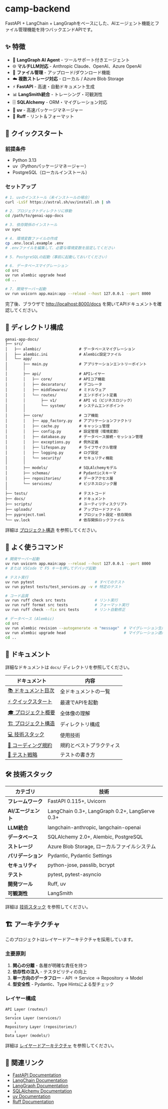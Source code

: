 # camp-backend

FastAPI + LangChain + LangGraphをベースにした、AIエージェント機能とファイル管理機能を持つバックエンドAPIです。

## ✨ 特徴

- 🤖 **LangGraph AI Agent** - ツールサポート付きエージェント
- 🌐 **マルチLLM対応** - Anthropic Claude、OpenAI、Azure OpenAI
- 📁 **ファイル管理** - アップロード/ダウンロード機能
- ☁️ **複数ストレージ対応** - ローカル / Azure Blob Storage
- ⚡ **FastAPI** - 高速・自動ドキュメント生成
- 📊 **LangSmith統合** - トレーシング・可観測性
- 🗄️ **SQLAlchemy** - ORM・マイグレーション対応
- 🔧 **uv** - 高速パッケージマネージャー
- 🎨 **Ruff** - リント＆フォーマット

## 🚀 クイックスタート

### 前提条件

- Python 3.13
- uv（Pythonパッケージマネージャー）
- PostgreSQL（ローカルインストール）

### セットアップ

```bash
# 1. uvのインストール（未インストールの場合）
curl -LsSf https://astral.sh/uv/install.sh | sh

# 2. プロジェクトディレクトリに移動
cd /path/to/genai-app-docs

# 3. 依存関係のインストール
uv sync

# 4. 環境変数ファイルの作成
cp .env.local.example .env
# .envファイルを編集して、必要な環境変数を設定してください

# 5. PostgreSQLの起動（事前に起動しておいてください）

# 6. データベースマイグレーション
cd src
uv run alembic upgrade head
cd ..

# 7. 開発サーバー起動
uv run uvicorn app.main:app --reload --host 127.0.0.1 --port 8000
```

完了後、ブラウザで [http://localhost:8000/docs](http://localhost:8000/docs) を開いてAPIドキュメントを確認してください。

## 📁 ディレクトリ構成

```text
genai-app-docs/
├── src/
│   ├── alembic/                 # データベースマイグレーション
│   ├── alembic.ini              # Alembic設定ファイル
│   └── app/
│       ├── main.py              # アプリケーションエントリーポイント
│       │
│       ├── api/                 # APIレイヤー
│       │   ├── core/            # APIコア機能
│       │   ├── decorators/      # デコレータ
│       │   ├── middlewares/     # ミドルウェア
│       │   └── routes/          # エンドポイント定義
│       │       ├── v1/          # API v1（ビジネスロジック）
│       │       └── system/      # システムエンドポイント
│       │
│       ├── core/                # コア機能
│       │   ├── app_factory.py   # アプリケーションファクトリ
│       │   ├── cache.py         # キャッシュ管理
│       │   ├── config.py        # 設定管理（環境変数）
│       │   ├── database.py      # データベース接続・セッション管理
│       │   ├── exceptions.py    # 例外定義
│       │   ├── lifespan.py      # ライフサイクル管理
│       │   ├── logging.py       # ログ設定
│       │   └── security/        # セキュリティ機能
│       │
│       ├── models/              # SQLAlchemyモデル
│       ├── schemas/             # Pydanticスキーマ
│       ├── repositories/        # データアクセス層
│       └── services/            # ビジネスロジック層
│
├── tests/                       # テストコード
├── docs/                        # ドキュメント
├── scripts/                     # ユーティリティスクリプト
├── uploads/                     # アップロードファイル
├── pyproject.toml               # プロジェクト設定・依存関係
└── uv.lock                      # 依存関係ロックファイル
```

詳細は [プロジェクト構造](./docs/02-architecture/01-project-structure.md) を参照してください。

## 📜 よく使うコマンド

```bash
# 開発サーバー起動
uv run uvicorn app.main:app --reload --host 127.0.0.1 --port 8000
# または VSCode で F5 キーを押してデバッグ起動

# テスト実行
uv run pytest                           # すべてのテスト
uv run pytest tests/test_services.py -v # 特定のテスト

# コード品質
uv run ruff check src tests             # リント実行
uv run ruff format src tests            # フォーマット実行
uv run ruff check --fix src tests       # リント自動修正

# データベース (Alembic)
cd src
uv run alembic revision --autogenerate -m "message"  # マイグレーション生成
uv run alembic upgrade head                          # マイグレーション適用
cd ..
```

## 📖 ドキュメント

詳細なドキュメントは `docs/` ディレクトリを参照してください。

| ドキュメント | 内容 |
|------------|------|
| [📚 ドキュメント目次](./docs/README.md) | 全ドキュメントの一覧 |
| [⚡ クイックスタート](./docs/01-getting-started/05-quick-start.md) | 最速でAPIを起動 |
| [🎓 プロジェクト概要](./docs/01-getting-started/06-project-overview.md) | 全体像の理解 |
| [🏗️ プロジェクト構造](./docs/02-architecture/01-project-structure.md) | ディレクトリ構成 |
| [💻 技術スタック](./docs/03-core-concepts/01-tech-stack/index.md) | 使用技術 |
| [📝 コーディング規約](./docs/04-development/03-coding-standards/) | 規約とベストプラクティス |
| [🧪 テスト戦略](./docs/05-testing/01-testing-strategy/index.md) | テストの書き方 |

## 🛠️ 技術スタック

| カテゴリ | 技術 |
|---------|------|
| **フレームワーク** | FastAPI 0.115+, Uvicorn |
| **AI/エージェント** | LangChain 0.3+, LangGraph 0.2+, LangServe 0.3+ |
| **LLM統合** | langchain-anthropic, langchain-openai |
| **データベース** | SQLAlchemy 2.0+, Alembic, PostgreSQL |
| **ストレージ** | Azure Blob Storage, ローカルファイルシステム |
| **バリデーション** | Pydantic, Pydantic Settings |
| **セキュリティ** | python-jose, passlib, bcrypt |
| **テスト** | pytest, pytest-asyncio |
| **開発ツール** | Ruff, uv |
| **可観測性** | LangSmith |

詳細は [技術スタック](./docs/03-core-concepts/01-tech-stack/index.md) を参照してください。

## 🏗️ アーキテクチャ

このプロジェクトはレイヤードアーキテクチャを採用しています。

### 主要原則

1. **関心の分離** - 各層が明確な責任を持つ
2. **依存性の注入** - テスタビリティの向上
3. **単一方向のデータフロー** - API → Service → Repository → Model
4. **型安全性** - Pydantic、Type Hintsによる型チェック

### レイヤー構成

```text
API Layer (routes/)
    ↓
Service Layer (services/)
    ↓
Repository Layer (repositories/)
    ↓
Data Layer (models/)
```

詳細は [レイヤードアーキテクチャ](./docs/02-architecture/02-layered-architecture.md) を参照してください。

## 🔗 関連リンク

- [FastAPI Documentation](https://fastapi.tiangolo.com/)
- [LangChain Documentation](https://python.langchain.com/)
- [LangGraph Documentation](https://langchain-ai.github.io/langgraph/)
- [SQLAlchemy Documentation](https://docs.sqlalchemy.org/)
- [uv Documentation](https://docs.astral.sh/uv/)
- [Ruff Documentation](https://docs.astral.sh/ruff/)
